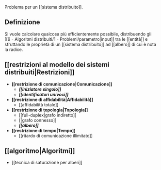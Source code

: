 Problema per un [[sistema distribuito]].

## Definizione

Si vuole calcolare qualcosa più efficientemente possibile, distribuendo gli [[9 - Algoritmi distribuiti/1 - Problemi/parametro|input]] tra le [[entità]] e sfruttando le proprietà di un [[sistema distribuito]] ad [[albero]] di cui è nota la radice.

## [[restrizioni al modello dei sistemi distribuiti|Restrizioni]]

- **[[restrizione di comunicazione|Comunicazione]]**
	- ***[[iniziatore singolo]]***
	- ***[[identificatori univoci]]***
- **[[restrizione di affidabilità|Affidabilità]]**
	- [[affidabilità totale]]
- **[[restrizione di topologia|Topologia]]**
	- [[full-duplex|grafo indiretto]]
	- [[grafo connesso]]
	- ***[[albero]]***
- **[[restrizione di tempo|Tempo]]**
	- [[ritardo di comunicazione illimitato]]

## [[algoritmo|Algoritmi]]

- [[tecnica di saturazione per alberi]]
